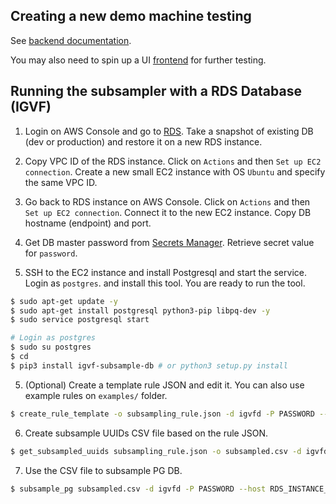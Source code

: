 ## Creating a new demo machine testing

See [backend documentation](https://github.com/IGVF-DACC/igvfd/tree/dev/cdk).

You may also need to spin up a UI [frontend](https://github.com/IGVF-DACC/igvf-ui/tree/dev/cdk) for further testing.


## Running the subsampler with a RDS Database (IGVF)

1) Login on AWS Console and go to [RDS](https://us-west-2.console.aws.amazon.com/rds/home?region=us-west-2#databases:). Take a snapshot of existing DB (dev or production) and restore it on a new RDS instance.

2) Copy VPC ID of the RDS instance. Click on `Actions` and then `Set up EC2 connection`. Create a new small EC2 instance with OS `Ubuntu` and specify the same VPC ID.

3) Go back to RDS instance on AWS Console. Click on `Actions` and then `Set up EC2 connection`. Connect it to the new EC2 instance. Copy DB hostname (endpoint) and port.

4) Get DB master password from [Secrets Manager](https://us-west-2.console.aws.amazon.com/secretsmanager/listsecrets?region=us-west-2&search=all%3Digvfddev). Retrieve secret value for `password`.

4) SSH to the EC2 instance and install Postgresql and start the service. Login as `postgres`. and install this tool. You are ready to run the tool.
```bash
$ sudo apt-get update -y
$ sudo apt-get install postgresql python3-pip libpq-dev -y
$ sudo service postgresql start

# Login as postgres
$ sudo su postgres
$ cd
$ pip3 install igvf-subsample-db # or python3 setup.py install
```

5) (Optional) Create a template rule JSON and edit it. You can also use example rules on `examples/` folder.
```bash
$ create_rule_template -o subsampling_rule.json -d igvfd -P PASSWORD --host RDS_INSTANCE_HOSTNAME
```

6) Create subsample UUIDs CSV file based on the rule JSON.
```bash
$ get_subsampled_uuids subsampling_rule.json -o subsampled.csv -d igvfd -P PASSWORD --host RDS_INSTANCE_HOSTNAME
```

7) Use the CSV file to subsample PG DB.
```bash
$ subsample_pg subsampled.csv -d igvfd -P PASSWORD --host RDS_INSTANCE_HOSTNAME
```
